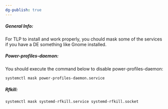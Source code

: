 ```yaml
---
dg-publish: true
---
```

##### General Info:
For TLP to install and work properly, you chould mask some of the services if you have a DE something like Gnome installed.

##### Power-profiles-daemon:
You should execute the command below to disable power-profiles-daemon:
```bash
systemctl mask power-profiles-daemon.service
```

##### Rfkill:
```bash
systemctl mask systemd-rfkill.service systemd-rfkill.socket
```